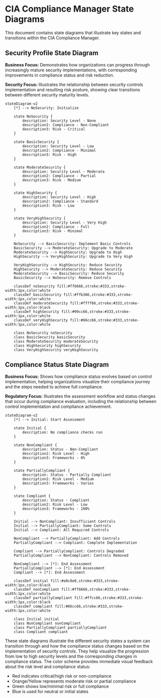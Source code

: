 # CIA Compliance Manager State Diagrams

This document contains state diagrams that illustrate key states and transitions within the CIA Compliance Manager.

## Security Profile State Diagram

**Business Focus:** Demonstrates how organizations can progress through increasingly mature security implementations, with corresponding improvements in compliance status and risk reduction.

**Security Focus:** Illustrates the relationship between security controls implementation and resulting risk posture, showing clear transitions between different security maturity levels.

```mermaid
stateDiagram-v2
    [*] --> NoSecurity: Initialize

    state NoSecurity {
        description: Security Level - None
        description2: Compliance - Non-Compliant
        description3: Risk - Critical
    }

    state BasicSecurity {
        description: Security Level - Low
        description2: Compliance - Minimal
        description3: Risk - High
    }

    state ModerateSecurity {
        description: Security Level - Moderate
        description2: Compliance - Partial
        description3: Risk - Medium
    }

    state HighSecurity {
        description: Security Level - High
        description2: Compliance - Standard
        description3: Risk - Low
    }

    state VeryHighSecurity {
        description: Security Level - Very High
        description2: Compliance - Full
        description3: Risk - Minimal
    }

    NoSecurity --> BasicSecurity: Implement Basic Controls
    BasicSecurity --> ModerateSecurity: Upgrade to Moderate
    ModerateSecurity --> HighSecurity: Upgrade to High
    HighSecurity --> VeryHighSecurity: Upgrade to Very High

    VeryHighSecurity --> HighSecurity: Reduce Security
    HighSecurity --> ModerateSecurity: Reduce Security
    ModerateSecurity --> BasicSecurity: Reduce Security
    BasicSecurity --> NoSecurity: Remove Controls

    classDef noSecurity fill:#ff6666,stroke:#333,stroke-width:1px,color:white
    classDef basicSecurity fill:#ffb366,stroke:#333,stroke-width:1px,color:white
    classDef moderateSecurity fill:#ffff66,stroke:#333,stroke-width:1px,color:black
    classDef highSecurity fill:#99cc66,stroke:#333,stroke-width:1px,color:white
    classDef veryHighSecurity fill:#66cc66,stroke:#333,stroke-width:1px,color:white

    class NoSecurity noSecurity
    class BasicSecurity basicSecurity
    class ModerateSecurity moderateSecurity
    class HighSecurity highSecurity
    class VeryHighSecurity veryHighSecurity
```

## Compliance Status State Diagram

**Business Focus:** Shows how compliance status evolves based on control implementation, helping organizations visualize their compliance journey and the steps needed to achieve full compliance.

**Regulatory Focus:** Illustrates the assessment workflow and status changes that occur during compliance evaluation, including the relationship between control implementation and compliance achievement.

```mermaid
stateDiagram-v2
    [*] --> Initial: Start Assessment

    state Initial {
        description: No compliance checks run
    }

    state NonCompliant {
        description: Status - Non-Compliant
        description2: Risk Level - High
        description3: Frameworks - 0%
    }

    state PartiallyCompliant {
        description: Status - Partially Compliant
        description2: Risk Level - Medium
        description3: Frameworks - Varies
    }

    state Compliant {
        description: Status - Compliant
        description2: Risk Level - Low
        description3: Frameworks - 100%
    }

    Initial --> NonCompliant: Insufficient Controls
    Initial --> PartiallyCompliant: Some Controls
    Initial --> Compliant: All Required Controls

    NonCompliant --> PartiallyCompliant: Add Controls
    PartiallyCompliant --> Compliant: Complete Implementation

    Compliant --> PartiallyCompliant: Controls Degraded
    PartiallyCompliant --> NonCompliant: Controls Removed

    NonCompliant --> [*]: End Assessment
    PartiallyCompliant --> [*]: End Assessment
    Compliant --> [*]: End Assessment

    classDef initial fill:#a0c8e0,stroke:#333,stroke-width:1px,color:black
    classDef nonCompliant fill:#ff6666,stroke:#333,stroke-width:1px,color:white
    classDef partiallyCompliant fill:#ffcc66,stroke:#333,stroke-width:1px,color:black
    classDef compliant fill:#66cc66,stroke:#333,stroke-width:1px,color:white

    class Initial initial
    class NonCompliant nonCompliant
    class PartiallyCompliant partiallyCompliant
    class Compliant compliant
```

These state diagrams illustrate the different security states a system can transition through and how the compliance status changes based on the implementation of security controls. They help visualize the progression from low to high security levels and the corresponding changes in compliance status. The color scheme provides immediate visual feedback about the risk level and compliance status:

- Red indicates critical/high risk or non-compliance
- Orange/Yellow represents moderate risk or partial compliance
- Green shows low/minimal risk or full compliance
- Blue is used for neutral or initial states
